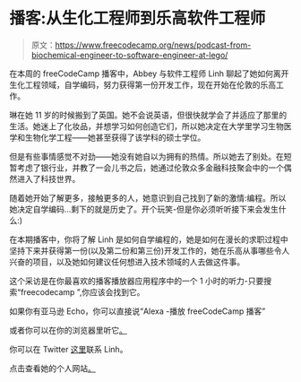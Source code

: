 # 播客:从生化工程师到乐高软件工程师

> 原文：<https://www.freecodecamp.org/news/podcast-from-biochemical-engineer-to-software-engineer-at-lego/>

在本周的 freeCodeCamp 播客中，Abbey 与软件工程师 Linh 聊起了她如何离开生化工程领域，自学编码，努力获得第一份开发工作，现在开始在伦敦的乐高工作。

琳在她 11 岁的时候搬到了英国。她不会说英语，但很快就学会了并适应了那里的生活。她迷上了化妆品，并想学习如何创造它们，所以她决定在大学里学习生物医学和生物化学工程——她甚至获得了该学科的硕士学位。

但是有些事情感觉不对劲——她没有她自以为拥有的热情。所以她去了别处。在短暂考虑了银行业，并教了一会儿书之后，她通过伦敦众多金融科技聚会中的一个偶然进入了科技世界。

随着她开始了解更多，接触更多的人，她意识到自己找到了新的激情:编程。所以她决定自学编码...剩下的就是历史了。开个玩笑-但是你必须听听接下来会发生什么:)

在本期播客中，你将了解 Linh 是如何自学编程的，她是如何在漫长的求职过程中坚持下来并获得第一份(以及第二份和第三份)开发工作的，她在乐高从事哪些令人兴奋的项目，以及她如何建议任何想进入技术领域的人去做这件事。

这个采访是在你最喜欢的播客播放器应用程序中的一个 1 小时的听力-只要搜索“freecodecamp ”,你应该会找到它。

如果你有亚马逊 Echo，你可以直接说“Alexa -播放 freeCodeCamp 播客”

或者你可以在你的浏览器里听它[。](http://podcast.freecodecamp.org/ep-74-from-biochemical-engineer-to-software-engineer-at-lego)

你可以在 Twitter [这里](https://twitter.com/pinglinh)联系 Linh。

点击查看她的个人网站[。](https://pinglinh.com/)